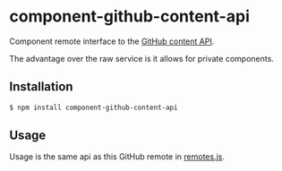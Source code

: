 component-github-content-api
============================

Component remote interface to the [GitHub content API](https://developer.github.com/v3/repos/contents/#get-contents).

The advantage over the raw service is it allows for private components.

## Installation

```sh
$ npm install component-github-content-api
```

## Usage

Usage is the same api as this GitHub remote in [remotes.js](https://github.com/component/remotes.js).
